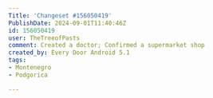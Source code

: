```yaml
---
Title: 'Changeset #156050419'
PublishDate: 2024-09-01T11:40:46Z
id: 156050419
user: TheTreeofPasts
comment: Created a doctor; Confirmed a supermarket shop
created_by: Every Door Android 5.1
tags:
- Montenegro
- Podgorica

---
```

